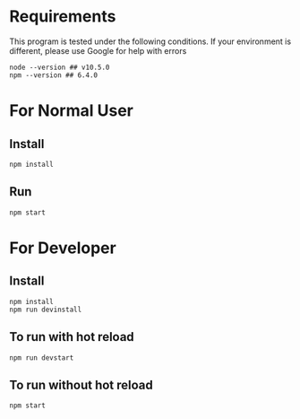 # Requirements
This program is tested under the following conditions. If your environment is different, please use Google for help with errors
```
node --version ## v10.5.0
npm --version ## 6.4.0
```
# For Normal User
## Install
```
npm install
```
## Run
```
npm start
```

# For Developer
## Install
```
npm install
npm run devinstall
```

## To run with hot reload
```
npm run devstart
```

## To run without hot reload
```
npm start
```